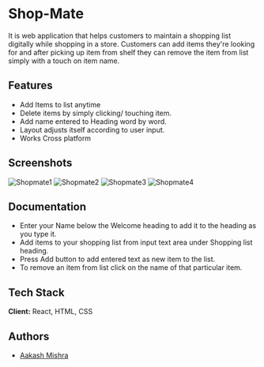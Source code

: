 # Shop-Mate

It is web application that helps customers to maintain a shopping list digitally while shopping in a store.
Customers can add items they're looking for and after picking up item from shelf they can remove the item from list simply with a touch on item name.

## Features

- Add Items to list anytime
- Delete items by simply clicking/ touching item.
- Add name entered to Heading word by word.
- Layout adjusts itself according to user input.
- Works Cross platform

## Screenshots
![Shopmate1](https://user-images.githubusercontent.com/95024991/204132221-07dc0749-d71c-459b-beea-09aa7bb62cf3.PNG)
![Shopmate2](https://user-images.githubusercontent.com/95024991/204132230-5859d543-25d0-40cc-8550-a3ff88e2fc16.PNG)
![Shopmate3](https://user-images.githubusercontent.com/95024991/204132233-e12a12d0-ad0d-443a-95e6-699efd1d2dcd.PNG)
![Shopmate4](https://user-images.githubusercontent.com/95024991/204132597-0c33cf4d-b3fc-4d27-95c4-2363d4e39947.PNG)


## Documentation

- Enter your Name below the Welcome heading to add it to the heading as you type it.
- Add items to your shopping list from input text area under Shopping list heading.
- Press Add button to add entered text as new item to the list.
- To remove an item from list click on the name of that particular item.

## Tech Stack

**Client:** React, HTML, CSS

## Authors

- [Aakash Mishra](https://github.com/Aakash-mishra2)
